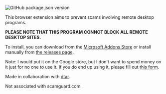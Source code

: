 ![GitHub package.json version](https://img.shields.io/github/downloads/Luk3210/ScamGuard/total)

This browser extension aims to prevent scams involving remote desktop programs.

**PLEASE NOTE THAT THIS PROGRAM CONNOT BLOCK ALL REMOTE DESKTOP SITES.**

To install, you can download from the [Microsoft Addons Store](https://microsoftedge.microsoft.com/addons/detail/scamblocker/gfjjofefghaipfeeenanghkapgmjogbn) or install manually from [the releases page](https://github.com/Luk3210/ScamGuard/releases).

Note: I would put it on the Google store, but I don't want to spend money on it just for no one to use it. If you do end up using it, please fill out [this form](https://forms.gle/fP2mt3K2gyfqpaiE8).

Made in collaboration with [dtar](https://github.com/dtar-github).

Not associated with scamguard.com
